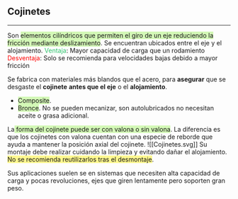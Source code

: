 ## Cojinetes
---
Son <span style="background:#d3f8b6">elementos cilíndricos que permiten el giro de un eje reduciendo la fricción mediante deslizamiento</span>. Se encuentran ubicados entre el eje y el alojamiento.
<font color="#2DC26B">Ventaja</font>: Mayor capacidad de carga que un rodamiento
<font color="#ff0000">Desventaja</font>: Solo se recomienda para velocidades bajas debido a mayor fricción

Se fabrica con materiales más blandos que el acero, para **asegurar** que se desgaste el **cojinete** **antes que el eje** o el **alojamiento**. 
- <span style="background:#d3f8b6">Composite</span>.
- <span style="background:#d3f8b6">Bronce</span>. No se pueden mecanizar, son autolubricados no necesitan aceite o grasa adicional.

La<span style="background:#d3f8b6"> forma del cojinete puede ser con valona o sin valona</span>. La diferencia es que los cojinetes con valona cuentan con una especie de reborde que ayuda a mantener la posición axial del cojinete.
![[Cojinetes.svg]]
Su montaje debe realizar cuidando la limpieza y evitando dañar el alojamiento. <span style="background:#fff88f">No se recomienda reutilizarlos tras el desmontaje</span>.

Sus aplicaciones suelen se en sistemas que necesiten alta capacidad de carga y pocas revoluciones, ejes que giren lentamente pero soporten gran peso.